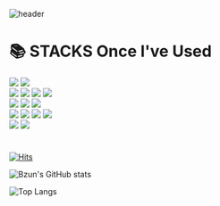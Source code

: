<div aling="center">
  
  ![header](https://capsule-render.vercel.app/api?color=6FC7E1&type=Soft&text=Not.yet)
  
  <h1>📚 STACKS Once I've Used</h1>
    <img src="https://img.shields.io/badge/c-A8B9CC?style=for-the-badge&logo=C&logoColor=white">
<!--     <img src="https://img.shields.io/badge/python-3776AB?style=for-the-badge&logo=python&logoColor=white"> -->
    <img src="https://img.shields.io/badge/java-007396?style=for-the-badge&logo=java&logoColor=white">
  <br>
    <img src="https://img.shields.io/badge/fastapi-009688?style=for-the-badge&logo=fastapi&logoColor=white">
    <img src="https://img.shields.io/badge/spring-6DB33F?style=for-the-badge&logo=spring&logoColor=white">
    <img src="https://img.shields.io/badge/springBoot-6DB33F?style=for-the-badge&logo=springboot&logoColor=white">
    <img src="https://img.shields.io/badge/springSecurity-6DB33F?style=for-the-badge&logo=springsecurity&logoColor=white">
  <br>
    <img src="https://img.shields.io/badge/mysql-4479A1?style=for-the-badge&logo=mysql&logoColor=white">
    <img src="https://img.shields.io/badge/mariadb-003545?style=for-the-badge&logo=mariadb&logoColor=white">
    <img src="https://img.shields.io/badge/sqlite-003B57?style=for-the-badge&logo=sqlite&logoColor=white">
  <br>
    <img src="https://img.shields.io/badge/linux-FCC624?style=for-the-badge&logo=linux&logoColor=white">
    <img src="https://img.shields.io/badge/ubuntu-E95420?style=for-the-badge&logo=ubuntu&logoColor=white">
    <img src="https://img.shields.io/badge/amazonaws-232F3E?style=for-the-badge&logo=amazonaws&logoColor=white">
    <img src="https://img.shields.io/badge/amazonec2-FF9900?style=for-the-badge&logo=amazonec2&logoColor=white">
  <br>
    <img src="https://img.shields.io/badge/git-F05032?style=for-the-badge&logo=git&logoColor=white">
    <img src="https://img.shields.io/badge/github-181717?style=for-the-badge&logo=github&logoColor=white">
</div>

#

[![Hits](https://hits.seeyoufarm.com/api/count/incr/badge.svg?url=https%3A%2F%2Fgithub.com%2Fbzzun0609%2F&count_bg=%2379C83D&title_bg=%23555555&icon=&icon_color=%23E7E7E7&title=hits&edge_flat=false)](https://hits.seeyoufarm.com)

![Bzun's GitHub stats](https://github-readme-stats.vercel.app/api?username=bzzun0609&show_icons=true&theme=merko)

![Top Langs](https://github-readme-stats.vercel.app/api/top-langs/?username=bzzun0609&layout=compact&theme=merko)
